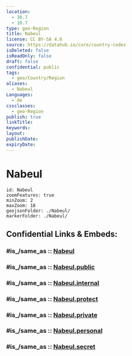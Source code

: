 ```yaml
---
location:
  - 36.7
  - 10.7
type: geo-Region
title: Nabeul
license: CC BY-SA 4.0
source: https://datahub.io/core/country-codes
isDeleted: false
isReadOnly: false
draft: false
confidential: public
tags:
  - geo/Country/Region
aliases:
  - Nabeul
Languages:
  - de
cssclasses:
  - geo-Region
publish: true
linkTitle:
keywords:
layout:
publishDate:
expiryDate:
---
```


# Nabeul

```leaflet
id: Nabeul
zoomFeatures: true 
minZoom: 2 
maxZoom: 18
geojsonFolder: ./Nabeul/
markerFolder: ./Nabeul/
```


## Confidential Links & Embeds: 

### #is_/same_as :: [Nabeul](/_Standards/Earth/Continent/Africa/Africa~North/Tunisia/governorates~Tunisia/Nabeul.md) 

### #is_/same_as :: [Nabeul.public](/_public/Earth/Continent/Africa/Africa~North/Tunisia/governorates~Tunisia/Nabeul.public.md) 

### #is_/same_as :: [Nabeul.internal](/_internal/Earth/Continent/Africa/Africa~North/Tunisia/governorates~Tunisia/Nabeul.internal.md) 

### #is_/same_as :: [Nabeul.protect](/_protect/Earth/Continent/Africa/Africa~North/Tunisia/governorates~Tunisia/Nabeul.protect.md) 

### #is_/same_as :: [Nabeul.private](/_private/Earth/Continent/Africa/Africa~North/Tunisia/governorates~Tunisia/Nabeul.private.md) 

### #is_/same_as :: [Nabeul.personal](/_personal/Earth/Continent/Africa/Africa~North/Tunisia/governorates~Tunisia/Nabeul.personal.md) 

### #is_/same_as :: [Nabeul.secret](/_secret/Earth/Continent/Africa/Africa~North/Tunisia/governorates~Tunisia/Nabeul.secret.md)

